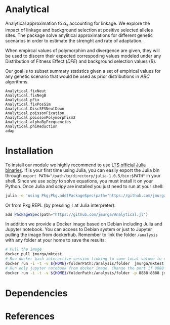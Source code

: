 # Analytical

Analytical approximation to $\alpha_{x}$ accounting for linkage. We explore the impact of linkage and background selection at positive selected alleles sites. The package  solve anylitical approximations for different genetic scenarios in order to estimate the strenght and rate of adaptation. 

When empircal values of polymorphim and divergence are given, they will be used to discern their expected correspoding values modeled under any Distribution of Fitness Effect (*DFE*) and background selection values (*B*). 

Our goal is to subset summary statistics given a set of empirical values for any genetic scenario that would be used as prior distributions in *ABC* algorithms.


```@docs
Analytical.fixNeut
Analytical.fixNegB
Analytical.pFix
Analytical.fixPosSim
Analytical.DiscSFSNeutDown
Analytical.poissonFixation
Analytical.poissonPolymorphism2
Analytical.alphaByFrequencies
Analytical.phiReduction
adap
```

# Installation

To install our module we highly recommend to use [LTS official Julia binaries](https://julialang.org/downloads/). If is your first time using Julia, you can easily export the Julia bin through ```export PATH="/path/to/directory/julia-1.0.5/bin:$PATH"``` in your shell. Since we use *scipy* to solve equations, you must install it on your Python. Once Julia and *scipy* are installed you just need to run at your shell:

```bash
julia -e 'using Pkg;Pkg.add(PackageSpec(path="https://github.com/jmurga/Analytical.jl"))'
```

Or from Pkg REPL (by pressing `]` at Julia interpreter):

```julia
add PackageSpec(path="https://github.com/jmurga/Analytical.jl")
```

In addition we provide a Docker image based on Debian including Julia and Jupyter notebook. You can access to Debian system or just to Jupyter pulling the image from dockerhub. Remember to link the folder `/analysis` with any folder at your home to save the results:

```bash
# Pull the image
docker pull jmurga/mktest
# Run docker bash interactive session linking to some local volume to export data. 
docker run -i -t -v ${HOME}/folderPath:/analysis/folder  jmurga/mktest
# Run only jupyter notebook from docker image. Change the port if 8888 is already used
docker run -i -t -v ${HOME}/folderPath:/analysis/folder -p 8888:8888 jmurga/mktest /bin/bash -c "jupyter-lab --ip='*' --port=8888 --no-browser --allow-root"
```



# Dependencies

# References
